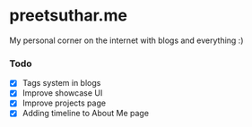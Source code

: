 # preetsuthar.me

My personal corner on the internet with blogs and everything :)
### Todo

- [x] Tags system in blogs
- [x] Improve showcase UI
- [x] Improve projects page
- [x] Adding timeline to About Me page
